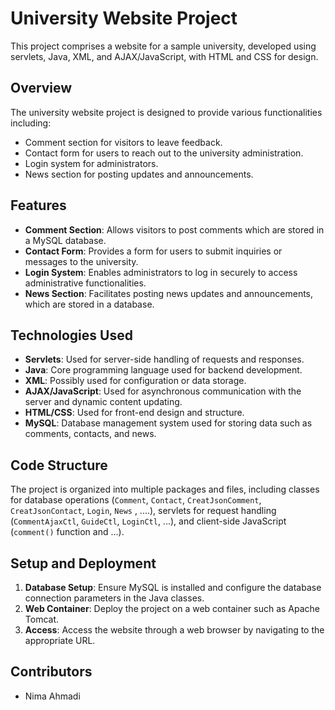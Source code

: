 
# University Website Project

This project comprises a website for a sample university, developed using servlets, Java, XML, and AJAX/JavaScript, with HTML and CSS for design.

## Overview
The university website project is designed to provide various functionalities including:
- Comment section for visitors to leave feedback.
- Contact form for users to reach out to the university administration.
- Login system for administrators.
- News section for posting updates and announcements.

## Features
- **Comment Section**: Allows visitors to post comments which are stored in a MySQL database.
- **Contact Form**: Provides a form for users to submit inquiries or messages to the university.
- **Login System**: Enables administrators to log in securely to access administrative functionalities.
- **News Section**: Facilitates posting news updates and announcements, which are stored in a database.

## Technologies Used
- **Servlets**: Used for server-side handling of requests and responses.
- **Java**: Core programming language used for backend development.
- **XML**: Possibly used for configuration or data storage.
- **AJAX/JavaScript**: Used for asynchronous communication with the server and dynamic content updating.
- **HTML/CSS**: Used for front-end design and structure.
- **MySQL**: Database management system used for storing data such as comments, contacts, and news.

## Code Structure
The project is organized into multiple packages and files, including classes for database operations (`Comment`, `Contact`, `CreatJsonComment`, `CreatJsonContact`, `Login`, `News` , ....), servlets for request handling (`CommentAjaxCtl`, `GuideCtl`, `LoginCtl`, ...), and client-side JavaScript (`comment()` function and ...).

## Setup and Deployment
1. **Database Setup**: Ensure MySQL is installed and configure the database connection parameters in the Java classes.
2. **Web Container**: Deploy the project on a web container such as Apache Tomcat.
3. **Access**: Access the website through a web browser by navigating to the appropriate URL.

## Contributors
- Nima Ahmadi

